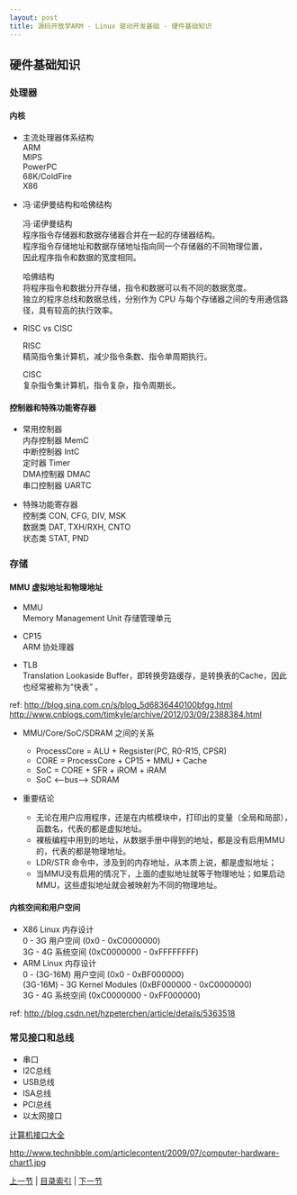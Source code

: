 ```yaml
---
layout: post
title: 源码开放学ARM - Linux 驱动开发基础 - 硬件基础知识
---
```


##  硬件基础知识

### 处理器
#### 内核

* 主流处理器体系结构  
	ARM  
	MIPS  
	PowerPC  
	68K/ColdFire  
	X86   
  
* 冯·诺伊曼结构和哈佛结构

	冯·诺伊曼结构  
		程序指令存储器和数据存储器合并在一起的存储器结构。  
		程序指令存储地址和数据存储地址指向同一个存储器的不同物理位置，  
		因此程序指令和数据的宽度相同。

	哈佛结构  
		将程序指令和数据分开存储，指令和数据可以有不同的数据宽度。  
		独立的程序总线和数据总线，分别作为 CPU 与每个存储器之间的专用通信路径，具有较高的执行效率。
			
* RISC vs CISC	 

	RISC  
		精简指令集计算机，减少指令条数、指令单周期执行。
	
	CISC  
		复杂指令集计算机，指令复杂，指令周期长。
	
#### 控制器和特殊功能寄存器
* 常用控制器  
	内存控制器	MemC  
	中断控制器	IntC  
	定时器		Timer  
	DMA控制器	DMAC  
	串口控制器	UARTC  
	
* 特殊功能寄存器  
	控制类		CON, CFG, DIV, MSK  
	数据类		DAT, TXH/RXH, CNTO  
	状态类		STAT, PND  
			
### 存储
#### MMU 虚拟地址和物理地址
* MMU  
	Memory Management Unit 存储管理单元

* CP15  
	ARM 协处理器

* TLB  		
	Translation Lookaside Buffer，即转换旁路缓存，是转换表的Cache，因此也经常被称为“快表” 。
	
ref: http://blog.sina.com.cn/s/blog_5d6836440100bfgg.html  
http://www.cnblogs.com/timkyle/archive/2012/03/09/2388384.html

* MMU/Core/SoC/SDRAM 之间的关系
	- ProcessCore = ALU + Regsister(PC, R0-R15, CPSR)
	- CORE = ProcessCore + CP15 + MMU + Cache 
	- SoC = CORE + SFR + iROM + iRAM
	- SoC <--bus--> SDRAM  
	
* 重要结论
	- 无论在用户应用程序，还是在内核模块中，打印出的变量（全局和局部），函数名，代表的都是虚拟地址。
	- 裸板编程中用到的地址，从数据手册中得到的地址，都是没有启用MMU的，代表的都是物理地址。
	- LDR/STR 命令中，涉及到的内存地址，从本质上说，都是虚拟地址；
	- 当MMU没有启用的情况下，上面的虚拟地址就等于物理地址；如果启动MMU，这些虚拟地址就会被映射为不同的物理地址。

#### 内核空间和用户空间
* X86 Linux 内存设计   
	0 - 3G		用户空间  (0x0 - 0xC0000000)  
	3G - 4G		系统空间  (0xC0000000 - 0xFFFFFFFF)  
* ARM Linux 内存设计   
	0 - (3G-16M)		用户空间  (0x0 - 0xBF000000)  
	(3G-16M) - 3G		Kernel Modules  (0xBF000000 - 0xC0000000)  
	3G - 4G			系统空间 (0xC0000000 - 0xFF000000)  

ref: http://blog.csdn.net/hzpeterchen/article/details/5363518		
		
### 常见接口和总线  
* 串口 
* I2C总线 
* USB总线	
* ISA总线
* PCI总线
* 以太网接口

[计算机接口大全](http://www.technibble.com/articlecontent/2009/07/computer-hardware-chart1.jpg)

http://www.technibble.com/articlecontent/2009/07/computer-hardware-chart1.jpg


[上一节](chp101-1.html)  |  [目录索引](../index.html)  |  [下一节](chp101-3.html)
